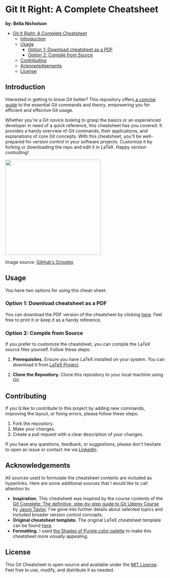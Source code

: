 # Git It Right: A Complete Cheatsheet

**by: Bella Nicholson**


- [Git It Right: A Complete Cheatsheet](#git-it-right-a-complete-cheatsheet)
  - [Introduction](#introduction)
  - [Usage](#usage)
    - [Option 1: Download cheatsheet as a PDF](#option-1-download-cheatsheet-as-a-pdf)
    - [Option 2: Compile from Source](#option-2-compile-from-source)
  - [Contributing](#contributing)
  - [Acknowledgements](#acknowledgements)
  - [License](#license)


## Introduction

Interested in getting to know Git better? This repository offers[ a concise guide](https://github.com/bellanich/git-cheatsheet/blob/main/git_cheatsheet.pdf) to the essential Git commands and theory, empowering you for efficient and effective Git usage.

Whether you're a Git novice looking to grasp the basics or an experienced developer in need of a quick reference, this cheatsheet has you covered. It provides a handy overview of Git commands, their applications, and explanations of core Git concepts. With this cheatsheet, you'll be well-prepared for version control in your software projects. Customize it by forking or downloading the repo and edit it in LaTeX. Happy version controlling!


<a href="happy-octocat">
   <img src="./images/NUX_Octodex.gif" width="300" height="300">
</a>

Image source: [GitHub's Octodex](https://octodex.github.com/nuxtocat/)



## Usage

You have two options for using  this cheat-sheet.

### Option 1: Download cheatsheet as a PDF

You can download the PDF version of the cheatsheet by clicking [here](https://github.com/bellanich/git-cheatsheet/blob/main/git_cheatsheet.pdf). Feel free to print it or keep it as a handy reference.


### Option 2: Compile from Source

If you prefer to customize the cheatsheet, you can compile the LaTeX source files yourself. Follow these steps:

   1. **Prerequisites.** Ensure you have LaTeX installed on your system. You can download it from [LaTeX Project](https://www.latex-project.org/).

   2. **Clone the Repository.** Clone this repository to your local machine using Git.


## Contributing

If you'd like to contribute to this project by adding new commands, improving the layout, or fixing errors, please follow these steps:

1. Fork the repository.
2. Make your changes.
3. Create a pull request with a clear description of your changes.

If you have any questions, feedback, or suggestions, please don't hesitate to open an issue or contact me via [LinkedIn](https://www.linkedin.com/in/bella-nicholson/).


## Acknowledgements

All sources used to formulate the cheatsheet contents are included as hyperlinks. Here are some additional sources that I would like to call attention to:

 - **Inspiration.** This cheatsheet was inspired by the course contents of the [Git Complete: The definitive, step-by-step guide to Git Udemy Course](https://www.udemy.com/course/git-complete/) by [Jason Taylor](https://www.linkedin.com/in/jasongtaylor/). I've gone into further details about selected topics and included broader version control concepts.
 -  **Original cheatsheet template.** The original LaTeX cheatsheet template can be found [here](https://www.overleaf.com/latex/examples/matplotlib-and-random-cheat-sheet/yttxrcxntbht).
 -  **Formatting.** I used [the Shades of Purple color palette](https://github.com/ahmadawais/shades-of-purple-vscode#sops-syntax-colors) to make this cheatsheet more visually appealing.

## License

This Git Cheatsheet is open-source and available under the [MIT License](LICENSE). Feel free to use, modify, and distribute it as needed.
